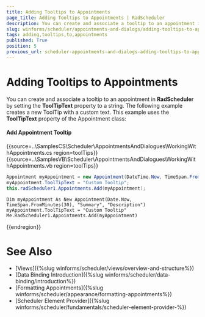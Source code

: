 ```yaml
---
title: Adding Tooltips to Appointments
page_title: Adding Tooltips to Appointments | RadScheduler
description: You can create and associate a tooltip to an appointment in RadScheduler by setting the ToolTipText property to a string.
slug: winforms/scheduler/appointments-and-dialogs/adding-tooltips-to-appointments
tags: adding,tooltips,to,appointments
published: True
position: 5
previous_url: scheduler-appointments-and-dialogs-adding-tooltips-to-appointments
---
```


# Adding Tooltips to Appointments

You can create and associate a tooltip to an appointment in __RadScheduler__ by setting the __ToolTipText__ property to a string. The following example creates a new ToolTip with a custom text. This example uses the __ToolTipText__ property of the Appointment class:

#### Add Appointment Tooltip

{{source=..\SamplesCS\Scheduler\AppointmentsAndDialogues\WorkingWithAppointments.cs region=toolTips}} 
{{source=..\SamplesVB\Scheduler\AppointmentsAndDialogues\WorkingWithAppointments.vb region=toolTips}} 

````C#
Appointment myAppointment = new Appointment(DateTime.Now, TimeSpan.FromMinutes(30), "Summary", "Description");
myAppointment.ToolTipText = "Custom Tooltip";
this.radScheduler1.Appointments.Add(myAppointment);

````
````VB.NET
Dim myAppointment As New Appointment(Date.Now, TimeSpan.FromMinutes(30), "Summary", "Description")
myAppointment.ToolTipText = "Custom Tooltip"
Me.RadScheduler1.Appointments.Add(myAppointment)

````

{{endregion}} 

# See Also

* [Views]({%slug winforms/scheduler/views/overview-and-structure%})
* [Data Binding Introduction]({%slug winforms/scheduler/data-binding/introduction%})
* [Formatting Appointments]({%slug winforms/scheduler/appearance/formatting-appointments%})
* [Scheduler Element Provider]({%slug winforms/scheduler/fundamentals/scheduler-element-provider-%})




